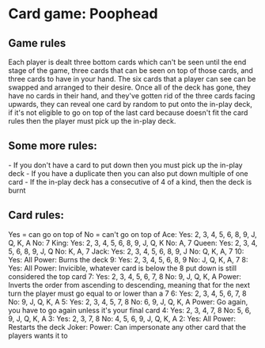 <h1>Card game: Poophead</h1>

<h2>Game rules</h2>
<p>Each player is dealt three bottom cards which can't be seen until the end stage of the game, three cards that can be seen on top of those cards, and three cards to have in your hand. The six cards that a player can see can be swapped and arranged to their desire. Once all of the deck has gone, they have no cards in their hand, and they've gotten rid of the three cards facing upwards, they can reveal one card by random to put onto the in-play deck, if it's not eligible to go on top of the last card because doesn't fit the card rules then the player must pick up the in-play deck.</p>
<h2>Some more rules:</h2>
- If you don't have a card to put down then you must pick up the in-play deck
- If you have a duplicate then you can also put down multiple of one card
- If the in-play deck has a consecutive of 4 of a kind, then the deck is burnt

<h2>Card rules:</h2>
Yes = can go on top of
No = can't go on top of
Ace:
  Yes: 2, 3, 4, 5, 6, 8, 9, J, Q, K, A
  No: 7
King:
  Yes: 2, 3, 4, 5, 6, 8, 9, J, Q, K
  No: A, 7
Queen:
  Yes: 2, 3, 4, 5, 6, 8, 9, J, Q
  No: K, A, 7
Jack:
  Yes: 2, 3, 4, 5, 6, 8, 9, J
  No: Q, K, A, 7
10:
  Yes: All
  Power: Burns the deck
9:
  Yes: 2, 3, 4, 5, 6, 8, 9
  No: J, Q, K, A, 7
8:
  Yes: All
  Power: Invicible, whatever card is below the 8 put down is still considered the top card
7:
  Yes: 2, 3, 4, 5, 6, 7, 8
  No: 9, J, Q, K, A
  Power: Inverts the order from ascending to descending, meaning that for the next turn the player must go equal to or lower than a 7
6:
  Yes: 2, 3, 4, 5, 6, 7, 8
  No: 9, J, Q, K, A
5:
  Yes: 2, 3, 4, 5, 7, 8
  No: 6, 9, J, Q, K, A
  Power: Go again, you have to go again unless it's your final card
4:
  Yes: 2, 3, 4, 7, 8
  No: 5, 6, 9, J, Q, K, A
3:
  Yes: 2, 3, 7, 8
  No: 4, 5, 6, 9, J, Q, K, A
2:
  Yes: All
  Power: Restarts the deck
Joker:
  Power: Can impersonate any other card that the players wants it to

